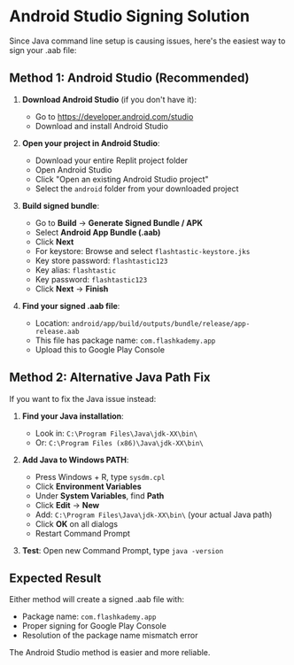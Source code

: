 # Android Studio Signing Solution

Since Java command line setup is causing issues, here's the easiest way to sign your .aab file:

## Method 1: Android Studio (Recommended)

1. **Download Android Studio** (if you don't have it):
   - Go to https://developer.android.com/studio
   - Download and install Android Studio

2. **Open your project in Android Studio**:
   - Download your entire Replit project folder
   - Open Android Studio
   - Click "Open an existing Android Studio project"
   - Select the `android` folder from your downloaded project

3. **Build signed bundle**:
   - Go to **Build** → **Generate Signed Bundle / APK**
   - Select **Android App Bundle (.aab)**
   - Click **Next**
   - For keystore: Browse and select `flashtastic-keystore.jks`
   - Key store password: `flashtastic123`
   - Key alias: `flashtastic`  
   - Key password: `flashtastic123`
   - Click **Next** → **Finish**

4. **Find your signed .aab file**:
   - Location: `android/app/build/outputs/bundle/release/app-release.aab`
   - This file has package name: `com.flashkademy.app`
   - Upload this to Google Play Console

## Method 2: Alternative Java Path Fix

If you want to fix the Java issue instead:

1. **Find your Java installation**:
   - Look in: `C:\Program Files\Java\jdk-XX\bin\`
   - Or: `C:\Program Files (x86)\Java\jdk-XX\bin\`

2. **Add Java to Windows PATH**:
   - Press Windows + R, type `sysdm.cpl`
   - Click **Environment Variables**
   - Under **System Variables**, find **Path**
   - Click **Edit** → **New**
   - Add: `C:\Program Files\Java\jdk-XX\bin\` (your actual Java path)
   - Click **OK** on all dialogs
   - Restart Command Prompt

3. **Test**: Open new Command Prompt, type `java -version`

## Expected Result
Either method will create a signed .aab file with:
- Package name: `com.flashkademy.app`
- Proper signing for Google Play Console
- Resolution of the package name mismatch error

The Android Studio method is easier and more reliable.